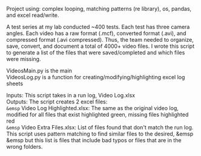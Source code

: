 Project using: complex looping, matching patterns (re library), os, pandas, and excel read/write. 

A test series at my lab conducted ~400 tests. Each test has three camera angles. Each video has a raw format (.mcf), converted format (.avi), and compressed format (.avi compressed). Thus, the team needed to organize, save, convert, and document a total of 4000+ video files. I wrote this script to generate a list of the files that were saved/completed and which files were missing. 

VideosMain.py is the main <br>
VideosLog.py is a function for creating/modifying/highlighting excel log sheets <br>

Inputs: This script takes in a run log, Video Log.xlsx <br>
Outputs: The script creates 2 excel files:  <br>
    `&emsp` Video Log Highlighted.xlsx: The same as the original video log, modified for all files that exist highlighted green, missing files highlighted red <br>
    `&emsp` Video Extra Files.xlsx: List of files found that don't match the run log. This script uses pattern matching to find similar files to the desired,
        &emsp &emsp but this list is files that include bad typos or files that are in the wrong folders.
